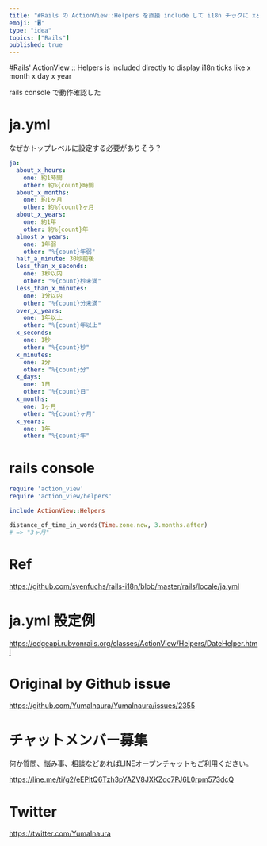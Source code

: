 ```yaml
---
title: "#Rails の ActionView::Helpers を直接 include して i18n チックに xヶ月 x日 x年 みたいなのを"
emoji: "🖥"
type: "idea"
topics: ["Rails"]
published: true
---
```


#Rails' ActionView :: Helpers is included directly to display i18n ticks like x month x day x year


rails console で動作確認した

# ja.yml

なぜかトップレベルに設定する必要がありそう？

```yaml
ja:
  about_x_hours:
    one: 約1時間
    other: 約%{count}時間
  about_x_months:
    one: 約1ヶ月
    other: 約%{count}ヶ月
  about_x_years:
    one: 約1年
    other: 約%{count}年
  almost_x_years:
    one: 1年弱
    other: "%{count}年弱"
  half_a_minute: 30秒前後
  less_than_x_seconds:
    one: 1秒以内
    other: "%{count}秒未満"
  less_than_x_minutes:
    one: 1分以内
    other: "%{count}分未満"
  over_x_years:
    one: 1年以上
    other: "%{count}年以上"
  x_seconds:
    one: 1秒
    other: "%{count}秒"
  x_minutes:
    one: 1分
    other: "%{count}分"
  x_days:
    one: 1日
    other: "%{count}日"
  x_months:
    one: 1ヶ月
    other: "%{count}ヶ月"
  x_years:
    one: 1年
    other: "%{count}年"
```

# rails console

```rb
require 'action_view'
require 'action_view/helpers'

include ActionView::Helpers

distance_of_time_in_words(Time.zone.now, 3.months.after)
# => "3ヶ月"
```

# Ref

https://github.com/svenfuchs/rails-i18n/blob/master/rails/locale/ja.yml

# ja.yml 設定例

https://edgeapi.rubyonrails.org/classes/ActionView/Helpers/DateHelper.html


# Original by Github issue

https://github.com/YumaInaura/YumaInaura/issues/2355








<!-- Update From Qiita API -->

# チャットメンバー募集


何か質問、悩み事、相談などあればLINEオープンチャットもご利用ください。

https://line.me/ti/g2/eEPltQ6Tzh3pYAZV8JXKZqc7PJ6L0rpm573dcQ





# Twitter


https://twitter.com/YumaInaura


<!-- Update From Qiita API -->


